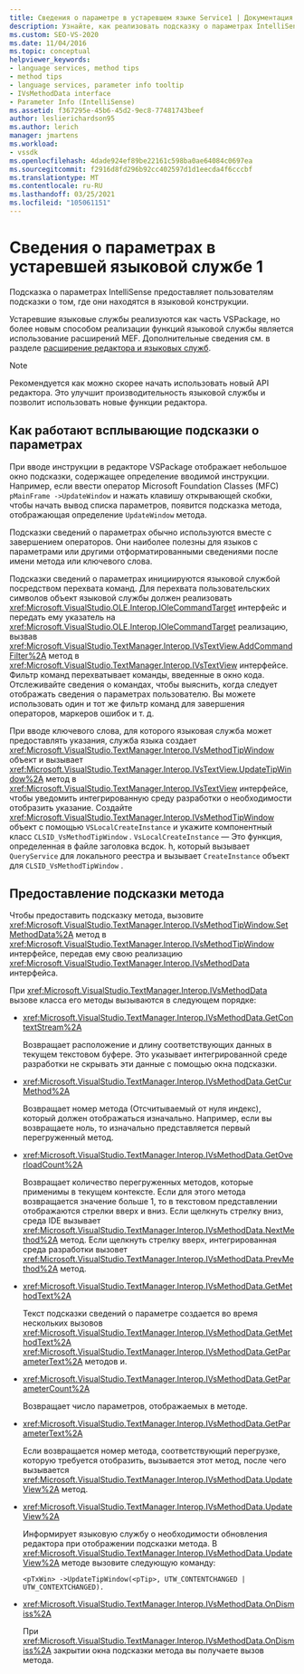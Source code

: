 ```yaml
---
title: Сведения о параметре в устаревшем языке Service1 | Документация Майкрософт
description: Узнайте, как реализовать подсказку о параметрах IntelliSense, которая предоставляет пользователям указания в устаревшей языковой службе.
ms.custom: SEO-VS-2020
ms.date: 11/04/2016
ms.topic: conceptual
helpviewer_keywords:
- language services, method tips
- method tips
- language services, parameter info tooltip
- IVsMethodData interface
- Parameter Info (IntelliSense)
ms.assetid: f367295e-45b6-45d2-9ec8-77481743beef
author: leslierichardson95
ms.author: lerich
manager: jmartens
ms.workload:
- vssdk
ms.openlocfilehash: 4dade924ef89be22161c598ba0ae64084c0697ea
ms.sourcegitcommit: f2916d8fd296b92cc402597d1d1eecda4f6cccbf
ms.translationtype: MT
ms.contentlocale: ru-RU
ms.lasthandoff: 03/25/2021
ms.locfileid: "105061151"
---
```

# <a name="parameter-info-in-a-legacy-language-service-1"></a>Сведения о параметрах в устаревшей языковой службе 1
Подсказка о параметрах IntelliSense предоставляет пользователям подсказки о том, где они находятся в языковой конструкции.

 Устаревшие языковые службы реализуются как часть VSPackage, но более новым способом реализации функций языковой службы является использование расширений MEF. Дополнительные сведения см. в разделе [расширение редактора и языковых служб](../../extensibility/extending-the-editor-and-language-services.md).

> [!NOTE]
> Рекомендуется как можно скорее начать использовать новый API редактора. Это улучшит производительность языковой службы и позволит использовать новые функции редактора.

## <a name="how-parameter-info-tooltips-work"></a>Как работают всплывающие подсказки о параметрах
 При вводе инструкции в редакторе VSPackage отображает небольшое окно подсказки, содержащее определение вводимой инструкции. Например, если ввести оператор Microsoft Foundation Classes (MFC) `pMainFrame ->UpdateWindow` и нажать клавишу открывающей скобки, чтобы начать вывод списка параметров, появится подсказка метода, отображающая определение `UpdateWindow` метода.

 Подсказки сведений о параметрах обычно используются вместе с завершением операторов. Они наиболее полезны для языков с параметрами или другими отформатированными сведениями после имени метода или ключевого слова.

 Подсказки сведений о параметрах инициируются языковой службой посредством перехвата команд. Для перехвата пользовательских символов объект языковой службы должен реализовать <xref:Microsoft.VisualStudio.OLE.Interop.IOleCommandTarget> интерфейс и передать ему указатель на <xref:Microsoft.VisualStudio.OLE.Interop.IOleCommandTarget> реализацию, вызвав <xref:Microsoft.VisualStudio.TextManager.Interop.IVsTextView.AddCommandFilter%2A> метод в <xref:Microsoft.VisualStudio.TextManager.Interop.IVsTextView> интерфейсе. Фильтр команд перехватывает команды, введенные в окно кода. Отслеживайте сведения о командах, чтобы выяснить, когда следует отображать сведения о параметрах пользователю. Вы можете использовать один и тот же фильтр команд для завершения операторов, маркеров ошибок и т. д.

 При вводе ключевого слова, для которого языковая служба может предоставлять указания, служба языка создает <xref:Microsoft.VisualStudio.TextManager.Interop.IVsMethodTipWindow> объект и вызывает <xref:Microsoft.VisualStudio.TextManager.Interop.IVsTextView.UpdateTipWindow%2A> метод в <xref:Microsoft.VisualStudio.TextManager.Interop.IVsTextView> интерфейсе, чтобы уведомить интегрированную среду разработки о необходимости отобразить указание. Создайте <xref:Microsoft.VisualStudio.TextManager.Interop.IVsMethodTipWindow> объект с помощью `VSLocalCreateInstance` и укажите компонентный класс `CLSID_VsMethodTipWindow` . `VsLocalCreateInstance` — Это функция, определенная в файле заголовка всдок. h, который вызывает `QueryService` для локального реестра и вызывает `CreateInstance` объект для `CLSID_VsMethodTipWindow` .

## <a name="providing-a-method-tip"></a>Предоставление подсказки метода
 Чтобы предоставить подсказку метода, вызовите <xref:Microsoft.VisualStudio.TextManager.Interop.IVsMethodTipWindow.SetMethodData%2A> метод в <xref:Microsoft.VisualStudio.TextManager.Interop.IVsMethodTipWindow> интерфейсе, передав ему свою реализацию <xref:Microsoft.VisualStudio.TextManager.Interop.IVsMethodData> интерфейса.

 При <xref:Microsoft.VisualStudio.TextManager.Interop.IVsMethodData> вызове класса его методы вызываются в следующем порядке:

- <xref:Microsoft.VisualStudio.TextManager.Interop.IVsMethodData.GetContextStream%2A>

     Возвращает расположение и длину соответствующих данных в текущем текстовом буфере. Это указывает интегрированной среде разработки не скрывать эти данные с помощью окна подсказки.

- <xref:Microsoft.VisualStudio.TextManager.Interop.IVsMethodData.GetCurMethod%2A>

     Возвращает номер метода (Отсчитываемый от нуля индекс), который должен отображаться изначально. Например, если вы возвращаете ноль, то изначально представляется первый перегруженный метод.

- <xref:Microsoft.VisualStudio.TextManager.Interop.IVsMethodData.GetOverloadCount%2A>

     Возвращает количество перегруженных методов, которые применимы в текущем контексте. Если для этого метода возвращается значение больше 1, то в текстовом представлении отображаются стрелки вверх и вниз. Если щелкнуть стрелку вниз, среда IDE вызывает <xref:Microsoft.VisualStudio.TextManager.Interop.IVsMethodData.NextMethod%2A> метод. Если щелкнуть стрелку вверх, интегрированная среда разработки вызовет <xref:Microsoft.VisualStudio.TextManager.Interop.IVsMethodData.PrevMethod%2A> метод.

- <xref:Microsoft.VisualStudio.TextManager.Interop.IVsMethodData.GetMethodText%2A>

     Текст подсказки сведений о параметре создается во время нескольких вызовов <xref:Microsoft.VisualStudio.TextManager.Interop.IVsMethodData.GetMethodText%2A> <xref:Microsoft.VisualStudio.TextManager.Interop.IVsMethodData.GetParameterText%2A> методов и.

- <xref:Microsoft.VisualStudio.TextManager.Interop.IVsMethodData.GetParameterCount%2A>

     Возвращает число параметров, отображаемых в методе.

- <xref:Microsoft.VisualStudio.TextManager.Interop.IVsMethodData.GetParameterText%2A>

     Если возвращается номер метода, соответствующий перегрузке, которую требуется отобразить, вызывается этот метод, после чего вызывается <xref:Microsoft.VisualStudio.TextManager.Interop.IVsMethodData.UpdateView%2A> метод.

- <xref:Microsoft.VisualStudio.TextManager.Interop.IVsMethodData.UpdateView%2A>

     Информирует языковую службу о необходимости обновления редактора при отображении подсказки метода. В <xref:Microsoft.VisualStudio.TextManager.Interop.IVsMethodData.UpdateView%2A> методе вызовите следующую команду:

    ```
    <pTxWin> ->UpdateTipWindow(<pTip>, UTW_CONTENTCHANGED | UTW_CONTEXTCHANGED).
    ```

- <xref:Microsoft.VisualStudio.TextManager.Interop.IVsMethodData.OnDismiss%2A>

     При <xref:Microsoft.VisualStudio.TextManager.Interop.IVsMethodData.OnDismiss%2A> закрытии окна подсказки метода вы получаете вызов метода.
